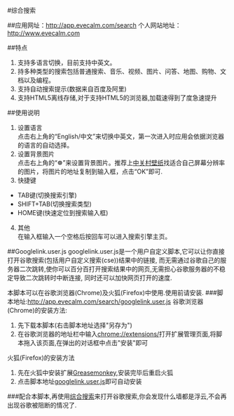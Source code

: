 #综合搜索

##应用网址：<http://app.evecalm.com/search>
个人网站地址：<http://www.evecalm.com>

##特点
1. 支持多语言切换，目前支持中英文。
2. 持多种类型的搜索包括普通搜索、音乐、视频、图片、问答、地图、购物、文档以及编程。
3. 支持自动搜索提示(数据来自百度及阿里)
4. 支持HTML5离线存储,对于支持HTML5的浏览器,加载速得到了度急速提升

##使用说明
1. 设置语言  
点击右上角的“English/中文”来切换中英文，第一次进入时应用会依据浏览器的语言的自动选择。
2. 设置背景图片  
点击右上角的“☸”来设置背景图片。推荐上[中关村壁纸](http://desk.zol.com.cn)找适合自己屏幕分辨率的图片，将图片的地址复制到输入框，点击“OK”即可.
3. 快捷键  
 * TAB键(切换搜索引擎)
 * SHIFT+TAB(切换搜索类型)
 * HOME键(快速定位到搜索输入框)
4. 其他  
在输入框输入一个空格后按回车可以进入搜索引擎主页。

##Googlelink.user.js
googlelink.user.js是一个用户自定义脚本,它可以让你直接打开谷歌搜索(包括用户自定义搜索(cse))结果中的链接,
而无需通过谷歌自己的服务器二次跳转,使你可以百分百打开搜索结果中的网页,无需担心谷歌服务器的不稳定导致二次跳转时中断连接,
同时还可以加快网页打开的速度.

本脚本可以在谷歌浏览器(Chrome)及火狐(Firefox)中使用.使用前请安装.
###脚本地址:<http://app.evecalm.com/search/googlelink.user.js>
谷歌浏览器(Chrome)的安装方法:    
1. 先下载本脚本(右击脚本地址选择"另存为")   
2. 在谷歌浏览器的地址栏中输入<chrome://extensions/>打开扩展管理页面,将脚本拖入该页面,在弹出的对话框中点击"安装"即可   

火狐(Firefox)的安装方法    
1. 先在火狐中安装扩展[Greasemonkey](https://addons.mozilla.org/zh-cn/firefox/addon/greasemonkey/ "点击进入该扩展安装页面"),安装完毕后重启火狐   
2. 点击脚本地址[googlelink.user.js](http://app.evecalm.com/search/googlelink.user.js)即可自动安装   

###配合本脚本,再使用[综合搜索](http://app.evecalm.com/search/)来打开谷歌搜索,你会发现什么墙都是浮云,不会再出现谷歌被阻断的情况了.
